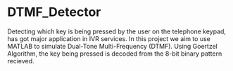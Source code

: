 # DTMF_Detector

Detecting which key is being pressed by the user on the telephone keypad, has got major application in IVR services.
In this project we aim to use MATLAB to simulate  Dual-Tone Multi-Frequency (DTMF). 
Using Goertzel Algorithm, the key being pressed is decoded from the 8-bit binary pattern recieved.


